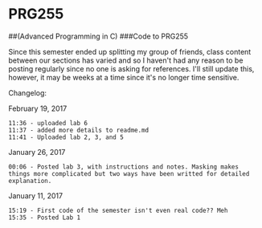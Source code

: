 # PRG255
##(Advanced Programming in C)
###Code to PRG255

Since this semester ended up splitting my group of friends, class content between our sections has varied and so I haven't had any reason to be posting regularly since no one is asking for references. I'll still update this, however, it may be weeks at a time since it's no longer time sensitive.

Changelog:

February 19, 2017

    11:36 - uploaded lab 6
    11:37 - added more details to readme.md
    11:41 - Uploaded lab 2, 3, and 5

January 26, 2017

    00:06 - Posted lab 3, with instructions and notes. Masking makes things more complicated but two ways have been writted for detailed explanation.

January 11, 2017

    15:19 - First code of the semester isn't even real code?? Meh
    15:35 - Posted Lab 1
